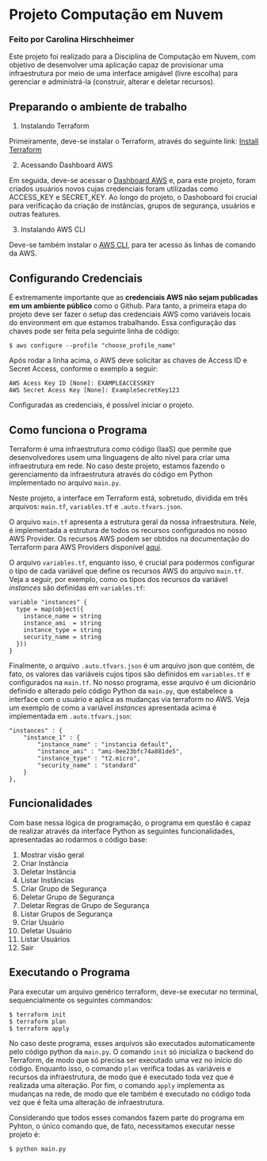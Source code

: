 # Projeto Computação em Nuvem

### Feito por Carolina Hirschheimer

Este projeto foi realizado para a Disciplina de Computação em Nuvem, com objetivo de desenvolver uma aplicação capaz de provisionar uma infraestrutura por meio de uma interface amigável (livre escolha) para gerenciar e administrá-la (construir, alterar e deletar recursos).

## Preparando o ambiente de trabalho

1. Instalando Terraform

Primeiramente, deve-se instalar o Terraform, através do seguinte link: [Install Terraform](https://developer.hashicorp.com/terraform/tutorials/aws-get-started/install-cli)

2. Acessando Dashboard AWS

Em seguida, deve-se acessar o [Dashboard AWS](https://us-east-1.signin.aws.amazon.com/oauth?response_type=code&client_id=arn%3Aaws%3Aiam%3A%3A015428540659%3Auser%2Fec2&redirect_uri=https%3A%2F%2Fus-east-1.console.aws.amazon.com%2Fec2%2Fhome%3Fregion%3Dus-east-1%26state%3DhashArgs%2523Instances%253A%26isauthcode%3Dtrue&forceMobileLayout=0&forceMobileApp=0&code_challenge=rfmeiMerhJv6rAAbCx-bA3qnGEMxBVpP-wFpoDcgM_M&code_challenge_method=SHA-256) e, para este projeto, foram criados usuários novos cujas credenciais foram utilizadas como ACCESS_KEY e SECRET_KEY. Ao longo do projeto, o Dashoboard foi crucial para verificação da criação de instâncias, grupos de segurança, usuários e outras features. 

3. Instalando AWS CLI

Deve-se também instalar o [AWS CLI](https://docs.aws.amazon.com/cli/latest/userguide/getting-started-install.html), para ter acesso às linhas de comando da AWS. 

## Configurando Credenciais 

É extremamente importante que as **credenciais AWS não sejam publicadas em um ambiente público** como o Github. Para tanto, a primeira etapa do projeto deve ser fazer o setup das credenciais AWS como variáveis locais do environment em que estamos trabalhando. Essa configuração das chaves pode ser feita pela seguinte linha de código:

```
$ aws configure --profile "choose_profile_name"
```

Após rodar a linha acima, o AWS deve solicitar as chaves de Access ID e Secret Access, conforme o exemplo a seguir:

```
AWS Acess Key ID [None]: EXAMPLEACCESSKEY
AWS Secret Acess Key [None]: ExampleSecretKey123
```

Configuradas as credenciais, é possível iniciar o projeto. 

## Como funciona o Programa 

Terraform é uma infraestrutura como código (IaaS) que permite que desenvolvedores usem uma linguagens de alto nível para criar uma infraestrutura em rede. No caso deste projeto, estamos fazendo o gerenciamento da infraestrutura através do código em Python implementado no arquivo ```main.py```.

Neste projeto, a interface em Terraform está, sobretudo, dividida em três arquivos: ```main.tf```, ```variables.tf``` e ```.auto.tfvars.json```. 

O arquivo ```main.tf``` apresenta a estrutura geral da nossa infraestrutura. Nele, é implementada a estrutura de todos os recursos configurados no nosso AWS Provider. Os recursos AWS podem ser obtidos na documentação do Terraform para AWS Providers disponível [aqui](https://registry.terraform.io/providers/hashicorp/aws/latest/docs).

O arquivo ```variables.tf```, enquanto isso, é crucial para podermos configurar o tipo de cada variável que define os recursos AWS do arquivo ```main.tf```. Veja a seguir, por exemplo, como os tipos dos recursos da variável *instances* são definidas em ```variables.tf```:

```
variable "instances" {
  type = map(object({
    instance_name = string
    instance_ami  = string
    instance_type = string
    security_name = string
  }))
}
```
Finalmente, o arquivo ```.auto.tfvars.json``` é um arquivo json que contém, de fato, os valores das variáveis cujos tipos são definidos em ```variables.tf``` e configurados na ```main.tf```. No nosso programa, esse arquivo é um dicionário definido e alterado pelo código Python da ```main.py```, que estabelece a interface com o usuário e aplica as mudanças via terraform no AWS. Veja um exemplo de como a variável *instances* apresentada acima é implementada em ```.auto.tfvars.json```:

```
"instances" : {
    "instance_1" : {
        "instance_name" : "instancia default",
        "instance_ami" : "ami-0ee23bfc74a881de5",
        "instance_type" : "t2.micro", 
        "security_name" : "standard"
    }
},
```

## Funcionalidades

Com base nessa lógica de programação, o programa em questão é capaz de realizar através da interface Python as seguintes funcionalidades, apresentadas ao rodarmos o código base:
1. Mostrar visão geral
2. Criar Instância
3. Deletar Instância
4. Listar Instâncias
5. Criar Grupo de Segurança
6. Deletar Grupo de Segurança
7. Deletar Regras de Grupo de Segurança
8. Listar Grupos de Segurança
9. Criar Usuário
10. Deletar Usuário
11. Listar Usuários
12. Sair

## Executando o Programa

Para executar um arquivo genérico terraform, deve-se executar no terminal, sequencialmente os seguintes commandos:

```
$ terraform init
$ terraform plan
$ terraform apply
```

No caso deste programa, esses arquivos são executados automaticamente pelo código python da ```main.py```. O comando ```init``` só inicializa o backend do Terraform, de modo que só precisa ser executado uma vez no início do código. Enquanto isso, o comando ```plan``` verifica todas as variáveis e recursos da infraestrutura, de modo que é executado toda vez que é realizada uma alteração. Por fim, o comando ```apply``` implementa as mudanças na rede, de modo que ele também é executado no código toda vez que é feita uma alteração de infraestrutura.

Considerando que todos esses comandos fazem parte do programa em Pyhton, o único comando que, de fato, necessitamos executar nesse projeto é:

```
$ python main.py
```


